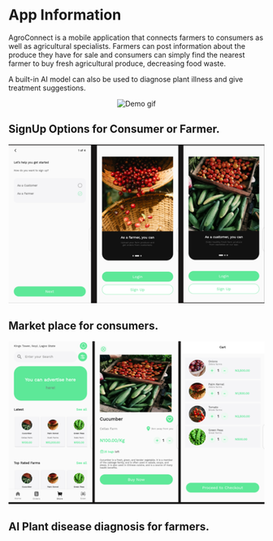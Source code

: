# App Information

AgroConnect is a mobile application that connects farmers to consumers as well as agricultural specialists. Farmers can post information about the produce they have for sale and consumers can simply find the nearest farmer to buy fresh agricultural produce, decreasing food waste.

A built-in AI model can also be used to diagnose plant illness and give treatment suggestions.

<p align="center">
<img src="https://github.com/Paulooh007/project_gifs/blob/3f42d45461357453db1ffbbe0eb540f6de1edb97/agconnect2.gif" alt="Demo gif" title="Demo gif" height="550" width="300"/>
</p>

## SignUp Options for Consumer or Farmer.

![signup](./images/signup.png)

## Market place for consumers.

![order](./images/order.png)

## AI Plant disease diagnosis for farmers.
